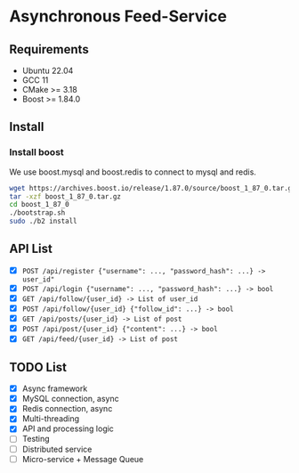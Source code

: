 # Asynchronous Feed-Service

## Requirements
- Ubuntu 22.04
- GCC 11
- CMake >= 3.18
- Boost >= 1.84.0

## Install
### Install boost
We use boost.mysql and boost.redis to connect to mysql and redis.
```bash
wget https://archives.boost.io/release/1.87.0/source/boost_1_87_0.tar.gz
tar -xzf boost_1_87_0.tar.gz
cd boost_1_87_0
./bootstrap.sh
sudo ./b2 install
```

## API List
- [x] `POST /api/register {"username": ..., "password_hash": ...} -> user_id"`
- [x] `POST /api/login {"username": ..., "password_hash": ...} -> bool`
- [x] `GET /api/follow/{user_id} -> List of user_id`
- [x] `POST /api/follow/{user_id} {"follow_id": ...} -> bool`
- [x] `GET /api/posts/{user_id} -> List of post`
- [x] `POST /api/post/{user_id} {"content": ...} -> bool`
- [x] `GET /api/feed/{user_id} -> List of post`

## TODO List
- [x] Async framework
- [x] MySQL connection, async
- [x] Redis connection, async
- [x] Multi-threading
- [x] API and processing logic
- [ ] Testing
- [ ] Distributed service
- [ ] Micro-service + Message Queue